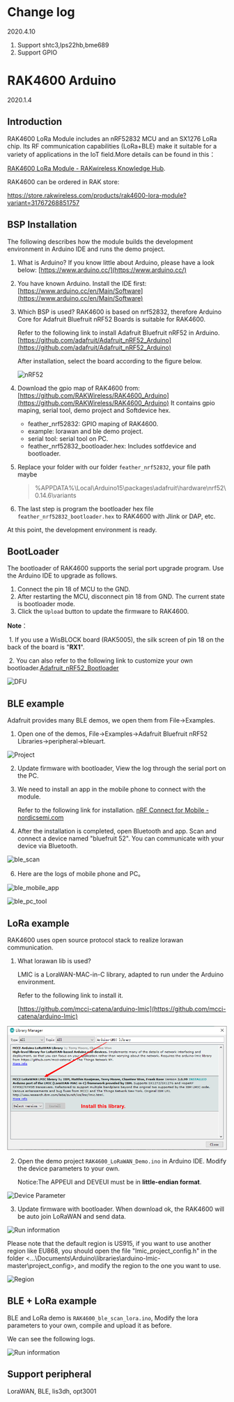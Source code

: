 # Change log
2020.4.10

1. Support shtc3,lps22hb,bme689
2. Support GPIO

# RAK4600 Arduino
2020.1.4

## Introduction

RAK4600 LoRa Module includes an nRF52832 MCU and an SX1276 LoRa chip. Its RF communication capabilities (LoRa+BLE) make it suitable for a variety of applications in the IoT field.More details can be found in this：

[RAK4600 LoRa Module - RAKwireless Knowledge Hub](https://doc.rakwireless.com/datasheet/rakproducts/rak4600-lora-module-datasheet).

RAK4600 can be ordered in RAK store:

https://store.rakwireless.com/products/rak4600-lora-module?variant=31767268851757


## BSP Installation

The following describes how the module builds the development environment in Arduino IDE and runs the demo project.


1. What is Arduino?
     If you know little about Arduino, please have a look below: 
     [https://www.arduino.cc/](https://www.arduino.cc/) 

2. You have known Arduino.  Install the IDE first: 
     [https://www.arduino.cc/en/Main/Software](https://www.arduino.cc/en/Main/Software) 

3. Which BSP is used? 
     RAK4600 is based on nrf52832, therefore Arduino Core for Adafruit Bluefruit nRF52 Boards is suitable for RAK4600. 

     Refer to the following link to install Adafruit Bluefruit nRF52 in Arduino.
     [https://github.com/adafruit/Adafruit_nRF52_Arduino](https://github.com/adafruit/Adafruit_nRF52_Arduino) 

     After installation, select the board according to the figure below.

     ![nRF52](https://github.com/RAKWireless/Wisblock/blob/master/RAK4600/image/Select%20development%20board.png) 

4. Download the gpio map of RAK4600 from:
   [https://github.com/RAKWireless/RAK4600_Arduino](https://github.com/RAKWireless/RAK4600_Arduino) 
   It contains gpio maping, serial tool, demo project and Softdevice hex.

   - feather_nrf52832: GPIO maping of RAK4600.
   - example: lorawan and ble demo project.
   - serial tool: serial tool on PC.
   - feather_nrf52832_bootloader.hex: Includes sotfdevice and bootloader.

5. Replace your folder with our folder `feather_nrf52832`, your file path maybe 

   > %APPDATA%\Local\Arduino15\packages\adafruit\hardware\nrf52\0.14.6\variants

6. The last step is program the bootloader hex file `feather_nrf52832_bootloader.hex` to RAK4600 with Jlink or DAP, etc.

At this point, the development environment is ready.



## BootLoader

The bootloader of RAK4600 supports the serial port upgrade program. Use the Arduino IDE to upgrade as follows.

1. Connect the pin 18 of MCU to the GND.
2. After restarting the MCU, disconnect pin 18 from GND. The current state is bootloader mode.
3. Click the `Upload` button to update the firmware to RAK4600.

**Note**：

​    1. If you use a WisBLOCK board (RAK5005), the silk screen of pin 18 on the back of the board is "**RX1**".

​    2. You can also refer to the following link to customize your own bootloader.[Adafruit_nRF52_Bootloader](https://github.com/adafruit/Adafruit_nRF52_Bootloader) 



![DFU](https://github.com/RAKWireless/Wisblock/blob/master/RAK4600/image/DFU%20Log.png)



## BLE example

Adafruit provides many BLE demos, we open them from File->Examples.

1. Open one of the demos, File->Examples->Adafruit Bluefruit nRF52 Libraries->peripheral->bleuart.

![Project](https://github.com/RAKWireless/Wisblock/blob/master/RAK4600/image/ble_examples.png)

2. Update firmware with bootloader, View the log through the serial port on the PC.

3. We need to install an app in the mobile phone to connect with the module.

   Refer to the following link for installation. [nRF Connect for Mobile - nordicsemi.com](https://www.nordicsemi.com/Software-and-tools/Development-Tools/nRF-Connect-for-mobile)  

4. After the installation is completed, open Bluetooth and app. Scan and connect a device named "bluefruit 52". You can communicate with your device via Bluetooth.

![ble_scan](https://github.com/RAKWireless/Wisblock/blob/master/RAK4600/image/ble_scan.png) 

6. Here are the logs of mobile phone and PC。

![ble_mobile_app](https://github.com/RAKWireless/Wisblock/blob/master/RAK4600/image/ble_mobile_app.jpg) 

![ble_pc_tool](https://github.com/RAKWireless/Wisblock/blob/master/RAK4600/image/ble_pc_tool.png) 



## LoRa example

RAK4600 uses open source protocol stack to realize lorawan communication.

1. What lorawan lib is used?

     LMIC is a LoraWAN-MAC-in-C library, adapted to run under the Arduino environment.

     Refer to the following link to install it.

     [https://github.com/mcci-catena/arduino-lmic](https://github.com/mcci-catena/arduino-lmic) 

![lmic](https://github.com/RAKWireless/RAK4600_Arduino/raw/master/image/LMIC.png) 

2. Open the demo project `RAK4600_LoRaWAN_Demo.ino` in Arduino IDE. Modify the device parameters to your own.

     Notice:The APPEUI and DEVEUI must be in **little-endian format**.

![Device Parameter](https://github.com/RAKWireless/Wisblock/blob/master/RAK4600/image/LoRa_OTAA_Parameters.png) 

3. Update firmware with bootloader. When download ok, the RAK4600 will be auto join LoRaWAN and send data.

![Run information](https://github.com/RAKWireless/Wisblock/blob/master/RAK4600/image/running%20information.png) 


Please note that the default region is US915, if you want to use another region like EU868, you should open the file "lmic_project_config.h" in the folder <...\Documents\Arduino\libraries\arduino-lmic-master\project_config>, and modify the region to the one you want to use.

![Region](https://github.com/RAKWireless/Wisblock/blob/master/RAK4600/image/Arduino-LoRa%20region%20configuration.png)


## BLE + LoRa example

BLE and LoRa demo is `RAK4600_ble_scan_lora.ino`, Modify the lora parameters to your own, compile and upload it as before.

We can see the following logs.

![Run information](https://github.com/RAKWireless/Wisblock/blob/master/RAK4600/image/ble%2Blora.png)

## Support peripheral

LoraWAN, BLE, lis3dh, opt3001
